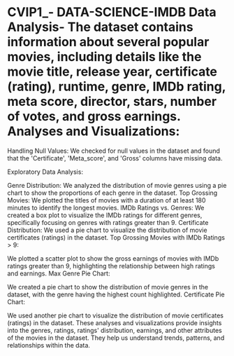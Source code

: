 # CVIP1_- DATA-SCIENCE-IMDB Data Analysis- The dataset contains information about several popular movies, including details like the movie title, release year, certificate (rating), runtime, genre, IMDb rating, meta score, director, stars, number of votes, and gross earnings. Analyses and Visualizations:

Handling Null Values: We checked for null values in the dataset and found that the 'Certificate', 'Meta_score', and 'Gross' columns have missing data.

Exploratory Data Analysis:

Genre Distribution: We analyzed the distribution of movie genres using a pie chart to show the proportions of each genre in the dataset. Top Grossing Movies: We plotted the titles of movies with a duration of at least 180 minutes to identify the longest movies. IMDb Ratings vs. Genres: We created a box plot to visualize the IMDb ratings for different genres, specifically focusing on genres with ratings greater than 9. Certificate Distribution: We used a pie chart to visualize the distribution of movie certificates (ratings) in the dataset. Top Grossing Movies with IMDb Ratings > 9:

We plotted a scatter plot to show the gross earnings of movies with IMDb ratings greater than 9, highlighting the relationship between high ratings and earnings. Max Genre Pie Chart:

We created a pie chart to show the distribution of movie genres in the dataset, with the genre having the highest count highlighted. Certificate Pie Chart:

We used another pie chart to visualize the distribution of movie certificates (ratings) in the dataset. These analyses and visualizations provide insights into the genres, ratings, ratings' distribution, earnings, and other attributes of the movies in the dataset. They help us understand trends, patterns, and relationships within the data.
